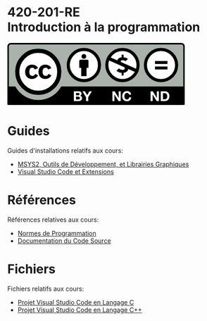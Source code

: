 # 420-201-RE<br>Introduction à la programmation

![CCL](Documents/Images/by-nc-nd.png)

# Guides

Guides d'installations relatifs aux cours:

- [MSYS2, Outils de Développement, et Librairies Graphiques](Documents/MSYS2.md)
- [Visual Studio Code et Extensions](Documents/VSCode.md)

# Références

Références relatives aux cours:

- [Normes de Programmation](Documents/Norms.md)
- [Documentation du Code Source](Documents/Doxygen.md)

# Fichiers

Fichiers relatifs aux cours:

- [Projet Visual Studio Code en Langage C](Documents/Files/VSCodeCProject.zip)
- [Projet Visual Studio Code en Langage C++](Documents/Files/VSCodeCPPProject.zip)
